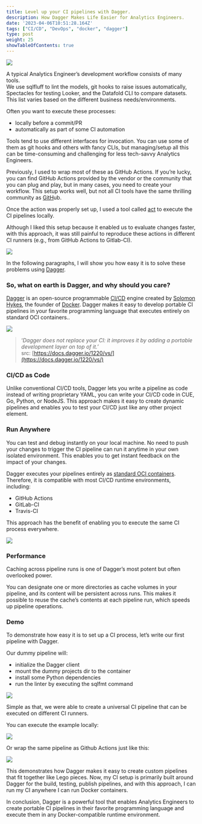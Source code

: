 ```yaml
---
title: Level up your CI pipelines with Dagger.
description: How Dagger Makes Life Easier for Analytics Engineers.
date: '2023-04-06T10:51:28.164Z'
tags: ["CI/CD", "DevOps", "docker", "dagger"]
type: post
weight: 25
showTableOfContents: true
---
```


![](/images/1__zI2snQGcamZMusTntQD1dg.png)

A typical Analytics Engineer’s development workflow consists of many tools.   
We use sqlfluff to lint the models, git hooks to raise issues automatically, Spectacles for testing Looker, and the Datafold CLI to compare datasets. This list varies based on the different business needs/environments.

Often you want to execute these processes:

*   locally before a commit/PR
*   automatically as part of some CI automation

Tools tend to use different interfaces for invocation. You can use some of them as git hooks and others with fancy CLIs, but managing/setup all this can be time-consuming and challenging for less tech-savvy Analytics Engineers.

Previously, I used to wrap most of these as GitHub Actions. If you’re lucky, you can find GitHub Actions provided by the vendor or the community that you can plug and play, but in many cases, you need to create your workflow. This setup works well, but not all CI tools have the same thrilling community as [GitH](https://github.blog/2019-11-06-a-thousand-community-powered-workflows-using-github-actions/)ub.

Once the action was properly set up, I used a tool called [act](https://github.com/nektos/act) to execute the CI pipelines locally.

Although I liked this setup because it enabled us to evaluate changes faster, with this approach, it was still painful to reproduce these actions in different CI runners (e.g., from GitHub Actions to Gitlab-CI).

![](/images/0__bgVJX8QUXvkPCyU7.jpg)

In the following paragraphs, I will show you how easy it is to solve these problems using [Dagger](https://github.com/dagger/dagger).

### **So, what on earth is Dagger, and why should you care?**

[Dagger](https://dagger.io/) is an open-source programmable [CI/CD](https://en.wikipedia.org/wiki/CI/CD) engine created by [Solomon Hykes](https://www.linkedin.com/in/solomonhykes/), the founder of [Docker](https://www.docker.com/). Dagger makes it easy to develop portable CI pipelines in your favorite programming language that executes entirely on standard OCI containers..

![](/images/0__y0H2F5D0OngJSp84.jpg)

> ‘_Dagger does not replace your CI: it improves it by adding a portable development layer on top of it.’_  
> src: [https://docs.dagger.io/1220/vs/](https://docs.dagger.io/1220/vs/)

### CI/CD as Code

Unlike conventional CI/CD tools, Dagger lets you write a pipeline as code instead of writing proprietary YAML, you can write your CI/CD code in CUE, Go, Python, or NodeJS. This approach makes it easy to create dynamic pipelines and enables you to test your CI/CD just like any other project element.

### Run Anywhere

You can test and debug instantly on your local machine. No need to push your changes to trigger the CI pipeline can run it anytime in your own isolated environment. This enables you to get instant feedback on the impact of your changes.

Dagger executes your pipelines entirely as [standard OCI containers](https://opencontainers.org/). Therefore, it is compatible with most CI/CD runtime environments, including:

*   GitHub Actions
*   GitLab-CI
*   Travis-CI

This approach has the benefit of enabling you to execute the same CI process everywhere.

![](/images/0__njBFj8JfMFbS9EvW.jpg)

### Performance

Caching across pipeline runs is one of Dagger’s most potent but often overlooked power.

You can designate one or more directories as cache volumes in your pipeline, and its content will be persistent across runs. This makes it possible to reuse the cache’s contents at each pipeline run, which speeds up pipeline operations.

### Demo

To demonstrate how easy it is to set up a CI process, let’s write our first pipeline with Dagger.

Our dummy pipeline will:

*   initialize the Dagger client
*   mount the dummy projects dir to the container
*   install some Python dependencies
*   run the linter by executing the sqlfmt command

![](/images/0__it3qp1sK6FLd25W1.jpg)

Simple as that, we were able to create a universal CI pipeline that can be executed on different CI runners.

You can execute the example locally:

![](/images/0__xJxleOMYPrCxGVxY.jpg)

Or wrap the same pipeline as Github Actions just like this:

![](/images/0__XOOULD8WtA__lfjtA.jpg)

This demonstrates how Dagger makes it easy to create custom pipelines that fit together like Lego pieces. Now, my CI setup is primarily built around Dagger for the build, testing, publish pipelines, and with this approach, I can run my CI anywhere I can run Docker containers.

In conclusion, Dagger is a powerful tool that enables Analytics Engineers to create portable CI pipelines in their favorite programming language and execute them in any Docker-compatible runtime environment.